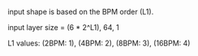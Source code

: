 input shape is based on the BPM order (L1).

input layer size = (6 * 2^L1), 64, 1

L1 values: (2BPM: 1), (4BPM: 2), (8BPM: 3), (16BPM: 4)
